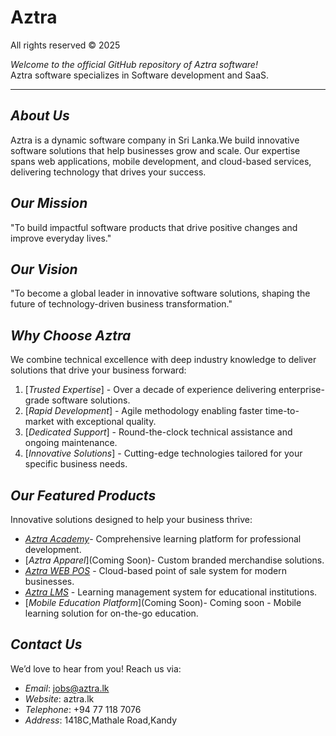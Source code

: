 # Aztra 
All rights reserved © 2025

*Welcome to the official GitHub repository of Aztra software!*  
Aztra software specializes in Software development and SaaS.

---

## *About Us*
Aztra is a dynamic software company in Sri Lanka.We build innovative software solutions that help businesses grow and scale. Our expertise spans web applications, mobile development, and cloud-based services, delivering technology that drives your success.

## *Our Mission*
"To build impactful software products that drive positive changes and improve everyday lives."

## *Our Vision*
"To become a global leader in innovative software solutions, shaping the future of technology-driven business transformation."

## *Why Choose Aztra*
We combine technical excellence with deep industry knowledge to deliver solutions that drive your business forward:
1. [*Trusted Expertise*] - Over a decade of experience delivering enterprise-grade software solutions.
2. [*Rapid Development*] - Agile methodology enabling faster time-to-market with exceptional quality.
3. [*Dedicated Support*] - Round-the-clock technical assistance and ongoing maintenance.
4. [*Innovative Solutions*] - Cutting-edge technologies tailored for your specific business needs.

## *Our Featured Products*
Innovative solutions designed to help your business thrive:
- [*Aztra Academy*](#)- Comprehensive learning platform for professional development.
- [*Aztra Apparel*](Coming Soon)- Custom branded merchandise solutions.
- [*Aztra WEB POS*](#) - Cloud-based point of sale system for modern businesses.
- [*Aztra LMS*](#) - Learning management system for educational institutions.
- [*Mobile Education Platform*](Coming Soon)- Coming soon - Mobile learning solution for on-the-go education.

## *Contact Us*
We’d love to hear from you! Reach us via:
- *Email*: jobs@aztra.lk
- *Website*: aztra.lk
- *Telephone*: +94 77 118 7076
- *Address*: 1418C,Mathale Road,Kandy